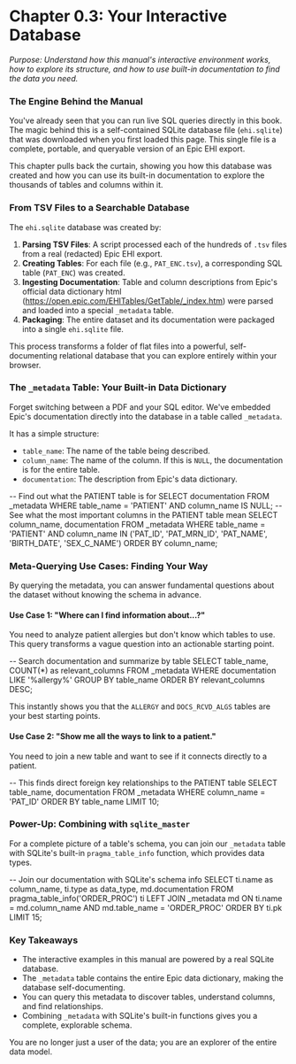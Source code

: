 # Chapter 0.3: Your Interactive Database

*Purpose: Understand how this manual's interactive environment works, how to explore its structure, and how to use built-in documentation to find the data you need.*

### The Engine Behind the Manual

You've already seen that you can run live SQL queries directly in this book. The magic behind this is a self-contained SQLite database file (`ehi.sqlite`) that was downloaded when you first loaded this page. This single file is a complete, portable, and queryable version of an Epic EHI export.

This chapter pulls back the curtain, showing you how this database was created and how you can use its built-in documentation to explore the thousands of tables and columns within it.

### From TSV Files to a Searchable Database

The `ehi.sqlite` database was created by:
1.  **Parsing TSV Files**: A script processed each of the hundreds of `.tsv` files from a real (redacted) Epic EHI export.
2.  **Creating Tables**: For each file (e.g., `PAT_ENC.tsv`), a corresponding SQL table (`PAT_ENC`) was created.
3.  **Ingesting Documentation**: Table and column descriptions from Epic's official data dictionary html (https://open.epic.com/EHITables/GetTable/_index.htm) were parsed and loaded into a special `_metadata` table.
4.  **Packaging**: The entire dataset and its documentation were packaged into a single `ehi.sqlite` file.

This process transforms a folder of flat files into a powerful, self-documenting relational database that you can explore entirely within your browser.

### The `_metadata` Table: Your Built-in Data Dictionary

Forget switching between a PDF and your SQL editor. We've embedded Epic's documentation directly into the database in a table called `_metadata`.

It has a simple structure:
- `table_name`: The name of the table being described.
- `column_name`: The name of the column. If this is `NULL`, the documentation is for the entire table.
- `documentation`: The description from Epic's data dictionary.

<example-query description="Get the documentation for the PATIENT table">
-- Find out what the PATIENT table is for
SELECT documentation 
FROM _metadata
WHERE table_name = 'PATIENT' 
  AND column_name IS NULL;
</example-query>

<example-query description="Get descriptions for key columns in the PATIENT table">
-- See what the most important columns in the PATIENT table mean
SELECT 
  column_name, 
  documentation
FROM _metadata
WHERE table_name = 'PATIENT' 
  AND column_name IN ('PAT_ID', 'PAT_MRN_ID', 'PAT_NAME', 'BIRTH_DATE', 'SEX_C_NAME')
ORDER BY column_name;
</example-query>

### Meta-Querying Use Cases: Finding Your Way

By querying the metadata, you can answer fundamental questions about the dataset without knowing the schema in advance.

#### Use Case 1: "Where can I find information about...?"

You need to analyze patient allergies but don't know which tables to use. This query transforms a vague question into an actionable starting point.

<example-query description="Find which tables are most relevant to allergies">
-- Search documentation and summarize by table
SELECT 
  table_name,
  COUNT(*) as relevant_columns
FROM _metadata
WHERE documentation LIKE '%allergy%'
GROUP BY table_name
ORDER BY relevant_columns DESC;
</example-query>

This instantly shows you that the `ALLERGY` and `DOCS_RCVD_ALGS` tables are your best starting points.

#### Use Case 2: "Show me all the ways to link to a patient."

You need to join a new table and want to see if it connects directly to a patient.

<example-query description="Find the first 10 tables that link directly to a patient">
-- This finds direct foreign key relationships to the PATIENT table
SELECT 
  table_name,
  documentation
FROM _metadata
WHERE column_name = 'PAT_ID'
ORDER BY table_name
LIMIT 10;
</example-query>

### Power-Up: Combining with `sqlite_master`

For a complete picture of a table's schema, you can join our `_metadata` table with SQLite's built-in `pragma_table_info` function, which provides data types.

<example-query description="Get a preview of the schema for the ORDER_PROC table">
-- Join our documentation with SQLite's schema info
SELECT 
  ti.name as column_name,
  ti.type as data_type,
  md.documentation
FROM pragma_table_info('ORDER_PROC') ti
LEFT JOIN _metadata md 
  ON ti.name = md.column_name 
  AND md.table_name = 'ORDER_PROC'
ORDER BY ti.pk
LIMIT 15;
</example-query>

### Key Takeaways

- The interactive examples in this manual are powered by a real SQLite database.
- The `_metadata` table contains the entire Epic data dictionary, making the database self-documenting.
- You can query this metadata to discover tables, understand columns, and find relationships.
- Combining `_metadata` with SQLite's built-in functions gives you a complete, explorable schema.

You are no longer just a user of the data; you are an explorer of the entire data model.
